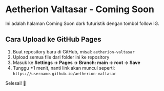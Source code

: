 
# Aetherion Valtasar - Coming Soon

Ini adalah halaman Coming Soon dark futuristik dengan tombol follow IG.

## Cara Upload ke GitHub Pages

1. Buat repository baru di GitHub, misal: `aetherion-valtasar`
2. Upload semua file dari folder ini ke repository
3. Masuk ke **Settings → Pages → Branch: main → root → Save**
4. Tunggu ±1 menit, nanti link akan muncul seperti:
   `https://username.github.io/aetherion-valtasar`

Selesai! 🎉

